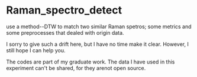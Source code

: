 # Raman_spectro_detect
use a method--DTW to match two similar Raman spetros; some metrics and some preprocesses that dealed with origin data.

I sorry to give such a drift here, but I have no time make it clear. However, I still hope I can help you.

The codes are part of my graduate work. The data I have used in this experiment can't be shared, for they arenot open source.
